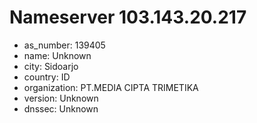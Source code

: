 # Nameserver 103.143.20.217

* as_number: 139405
* name: Unknown
* city: Sidoarjo
* country: ID
* organization: PT.MEDIA CIPTA TRIMETIKA
* version: Unknown
* dnssec: Unknown
